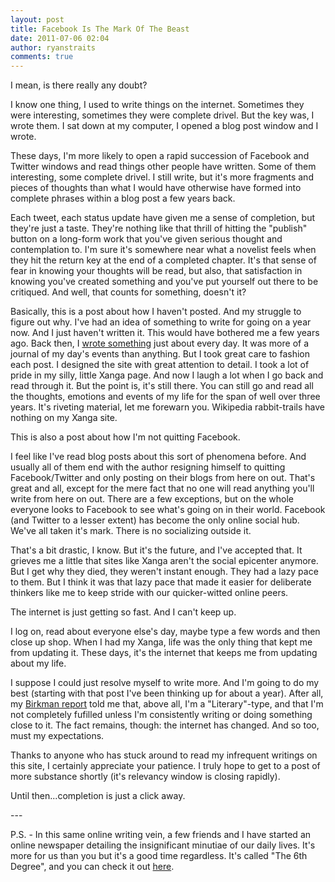 ```yaml
---
layout: post
title: Facebook Is The Mark Of The Beast
date: 2011-07-06 02:04
author: ryanstraits
comments: true
---
```

<p>I mean, is there really any doubt?</p>
<p>I know one thing, I used to write things on the internet. Sometimes they were interesting, sometimes they were complete drivel. But the key was, I wrote them. I sat down at my computer, I opened a blog post window and I wrote.</p>
<p>These days, I'm more likely to open a rapid succession of Facebook and Twitter windows and read things other people have written. Some of them interesting, some complete drivel. I still write, but it's more fragments and pieces of thoughts than what I would have otherwise have formed into complete phrases within a blog post a few years back.</p>
<p>Each tweet, each status update have given me a sense of completion, but they're just a taste. They're nothing like that thrill of hitting the "publish" button on a long-form work that you've given serious thought and contemplation to. I'm sure it's somewhere near what a novelist feels when they hit the return key at the end of a completed chapter. It's that sense of fear in knowing your thoughts will be read, but also, that satisfaction in knowing you've created something and you've put yourself out there to be critiqued. And well, that counts for something, doesn't it?</p>
<p>Basically, this is a post about how I haven't posted. And my struggle to figure out why. I've had an idea of something to write for going on a year now. And I just haven't written it. This would have bothered me a few years ago. Back then, I <a href="http://bluestarmorning.xanga.com/">wrote something</a> just about every day. It was more of a journal of my day's events than anything. But I took great care to fashion each post. I designed the site with great attention to detail. I took a lot of pride in my silly, little Xanga page. And now I laugh a lot when I go back and read through it. But the point is, it's still there. You can still go and read all the thoughts, emotions and events of my life for the span of well over three years. It's riveting material, let me forewarn you. Wikipedia rabbit-trails have nothing on my Xanga site.</p>
<p>This is also a post about how I'm not quitting Facebook.</p>
<p>I feel like I've read blog posts about this sort of phenomena before. And usually all of them end with the author resigning himself to quitting Facebook/Twitter and only posting on their blogs from here on out. That's great and all, except for the mere fact that no one will read anything you'll write from here on out. There are a few exceptions, but on the whole everyone looks to Facebook to see what's going on in their world. Facebook (and Twitter to a lesser extent) has become the only online social hub. We've all taken it's mark. There is no socializing outside it.</p>
<p>That's a bit drastic, I know. But it's the future, and I've accepted that. It grieves me a little that sites like Xanga aren't the social epicenter anymore. But I get why they died, they weren't instant enough. They had a lazy pace to them. But I think it was that lazy pace that made it easier for deliberate thinkers like me to keep stride with our quicker-witted online peers.</p>
<p>The internet is just getting so fast. And I can't keep up.</p>
<p>I log on, read about everyone else's day, maybe type a few words and then close up shop. When I had my Xanga, life was the only thing that kept me from updating it. These days, it's the internet that keeps me from updating about my life.</p>
<p>I suppose I could just resolve myself to write more. And I'm going to do my best (starting with that post I've been thinking up for about a year). After all, my <a href="http://www.birkman.com/birkmanMethod/whatIsTheBirkmanMethod.php">Birkman report</a> told me that, above all, I'm a "Literary"-type, and that I'm not completely fufilled unless I'm consistently writing or doing something close to it. The fact remains, though: the internet has changed. And so too, must my expectations.</p>
<p>Thanks to anyone who has stuck around to read my infrequent writings on this site, I certainly appreciate your patience. I truly hope to get to a post of more substance shortly (it's relevancy window is closing rapidly).</p>
<p>Until then...completion is just a click away.</p>
<p>---</p>
<p>P.S. - In this same online writing vein, a few friends and I have started an online newspaper detailing the insignificant minutiae of our daily lives. It's more for us than you but it's a good time regardless. It's called "The 6th Degree", and you can check it out <a href="http://www.the-6th-degree.com/">here</a>.</p>

